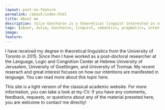 ```yaml
---
layout: post-no-feature
permalink: /about/index.html
title: About me
description: Julie Goncharov is a theoretical linguist interested in semantics and pragmatics of natural language as well as how intentions are represented in languages.
tags: [about, Julie, Goncharov, linguist, semantics, pragmatics, intentions, intentionality]
image:
feature: 
---
```


I have received my degree in theoretical linguistics from the University of Toronto in 2015. Since then I have worked as a post-doctoral researcher at the Language, Logic and Congnition Center at Hebrew University of Jerusalem, University of Goettingen, and University of Tromsø. My recent reserach and great interest focuses on how our intentions are manifested in language. You can read more about this topic here.

This site is a light version of the classical academic website. For more information, you can take a look at my CV. If you have any comments, feedback, requests, or questions about any of the material preseted here, you are welcome to contact me directly!
